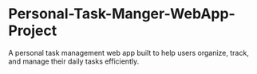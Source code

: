 # Personal-Task-Manger-WebApp-Project
A personal task management web app built to help users organize, track, and manage their daily tasks efficiently.
